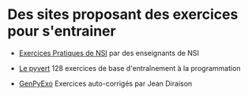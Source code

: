 # Des sites proposant des exercices pour s'entrainer

- [Exercices Pratiques de NSI](https://e-nsi.gitlab.io/pratique/)  par des enseignants de NSI

- [Le pyvert](https://diraison.github.io/Pyvert/)  128 exercices de base d'entraînement à la programmation

- [GenPyExo](https://diraison.github.io/GenPyExo/) Exercices auto-corrigés par Jean Diraison

